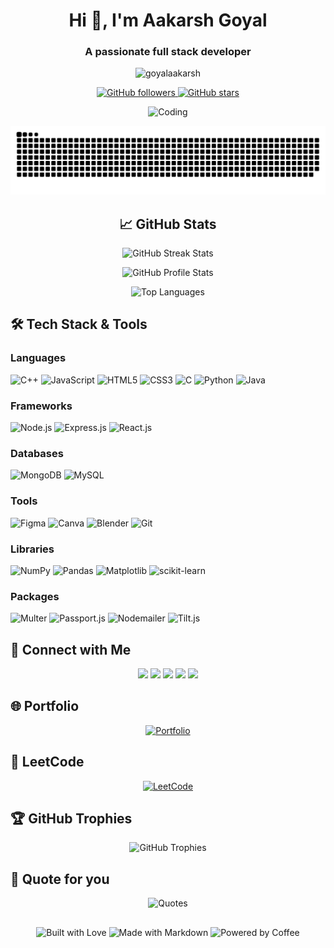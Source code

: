 <h1 align="center">Hi 👋, I'm Aakarsh Goyal</h1>
<h3 align="center">A passionate full stack developer</h3>

<p align="center">
  <img src="https://komarev.com/ghpvc/?username=goyalaakarsh&label=Profile%20views&color=0e75b6&style=flat" alt="goyalaakarsh" />
</p>

<p align="center">
  <a href="https://github.com/goyalaakarsh?tab=followers">
    <img src="https://img.shields.io/github/followers/goyalaakarsh?label=Followers&style=social" alt="GitHub followers" />
  </a>
  <a href="https://github.com/goyalaakarsh">
    <img src="https://img.shields.io/github/stars/goyalaakarsh?label=Stars&style=social" alt="GitHub stars" />
  </a>
</p>

<p align="center">
  <img src="https://user-images.githubusercontent.com/55564866/129572054-2d4a217e-07d7-4dd1-80e7-4b5d3ed4b981.gif" alt="Coding" width="400" />
</p>

<p align="center">
  <img src="https://github.com/Platane/snk/raw/output/github-contribution-grid-snake.svg" alt="snake animation" />
</p>

<h2 align="center"> 📈 GitHub Stats</h2>
<p align="center">
  <img src="https://github-readme-streak-stats.herokuapp.com/?user=goyalaakarsh&theme=dark" alt="GitHub Streak Stats" />
</p>
<p align="center">
  <img src="https://github-readme-stats.vercel.app/api?username=goyalaakarsh&show_icons=true&theme=dark" alt="GitHub Profile Stats" />
</p>
<p align="center">
  <img src="https://github-readme-stats.vercel.app/api/top-langs/?username=goyalaakarsh&layout=compact&theme=dark" alt="Top Languages" />
</p>

## 🛠 Tech Stack & Tools

### Languages

![C++](https://img.shields.io/badge/c++-%2300599C.svg?&style=for-the-badge&logo=c%2B%2B&logoColor=white)
![JavaScript](https://img.shields.io/badge/javascript-%23323330.svg?&style=for-the-badge&logo=javascript&logoColor=%23F7DF1E)
![HTML5](https://img.shields.io/badge/html5-%23E34F26.svg?&style=for-the-badge&logo=html5&logoColor=white)
![CSS3](https://img.shields.io/badge/css3-%231572B6.svg?&style=for-the-badge&logo=css3&logoColor=white)
![C](https://img.shields.io/badge/c-%2300599C.svg?&style=for-the-badge&logo=c&logoColor=white)
![Python](https://img.shields.io/badge/python-%2314354C.svg?&style=for-the-badge&logo=python&logoColor=%23FFD43B)
![Java](https://img.shields.io/badge/java-%23ED8B00.svg?&style=for-the-badge&logo=java&logoColor=white)

### Frameworks

![Node.js](https://img.shields.io/badge/node.js-%2343853D.svg?&style=for-the-badge&logo=node.js&logoColor=white)
![Express.js](https://img.shields.io/badge/express.js-%23404d59.svg?&style=for-the-badge)
![React.js](https://img.shields.io/badge/react-%2320232a.svg?&style=for-the-badge&logo=react&logoColor=%2361DAFB)

### Databases

![MongoDB](https://img.shields.io/badge/mongodb-%234ea94b.svg?&style=for-the-badge&logo=mongodb&logoColor=white)
![MySQL](https://img.shields.io/badge/mysql-%2300f.svg?&style=for-the-badge&logo=mysql&logoColor=white)

### Tools

![Figma](https://img.shields.io/badge/figma-%23F24E1E.svg?&style=for-the-badge&logo=figma&logoColor=white)
![Canva](https://img.shields.io/badge/canva-%2300C4CC.svg?&style=for-the-badge&logo=canva&logoColor=white)
![Blender](https://img.shields.io/badge/blender-%23F5792A.svg?&style=for-the-badge&logo=blender&logoColor=white)
![Git](https://img.shields.io/badge/git-%23F05033.svg?&style=for-the-badge&logo=git&logoColor=white)

### Libraries

![NumPy](https://img.shields.io/badge/NumPy-%23013243.svg?&style=for-the-badge&logo=numpy&logoColor=%23FFFFFF)
![Pandas](https://img.shields.io/badge/Pandas-%23150458.svg?&style=for-the-badge&logo=pandas&logoColor=%23FFFFFF)
![Matplotlib](https://img.shields.io/badge/Matplotlib-%23005C8E.svg?&style=for-the-badge&logo=matplotlib&logoColor=%23FFFFFF)
![scikit-learn](https://img.shields.io/badge/scikit--learn-%23F7931E.svg?&style=for-the-badge&logo=scikit-learn&logoColor=white)

### Packages

![Multer](https://img.shields.io/badge/Multer-%230C1014.svg?&style=for-the-badge&logo=multer&logoColor=white)
![Passport.js](https://img.shields.io/badge/Passport.js-%233D4F75.svg?&style=for-the-badge&logo=passport&logoColor=white)
![Nodemailer](https://img.shields.io/badge/Nodemailer-%23337AB7.svg?&style=for-the-badge&logo=nodemailer&logoColor=white)
![Tilt.js](https://img.shields.io/badge/Tilt.js-%23FB3D57.svg?&style=for-the-badge&logo=tilt.js&logoColor=white)


## 📧 Connect with Me

<p align="center">
  <a href="mailto:aakarshgoyal23@gmail.com.com"><img src="https://img.shields.io/badge/Gmail-D14836?style=for-the-badge&logo=gmail&logoColor=white"></a>
  <a href="https://www.linkedin.com/in/goyalaakarsh/"><img src="https://img.shields.io/badge/LinkedIn-0077B5?style=for-the-badge&logo=linkedin&logoColor=white"></a>
  <a href="https://www.instagram.com/aakarshgoyall/"><img src="https://img.shields.io/badge/Instagram-E4405F?style=for-the-badge&logo=instagram&logoColor=white"></a>
  <a href="https://github.com/goyalaakarsh"><img src="https://img.shields.io/badge/GitHub-181717?style=for-the-badge&logo=github&logoColor=white"></a>
  <a href="https://discordapp.com/users/aakarshgoyal/"><img src="https://img.shields.io/badge/Discord-7289DA?style=for-the-badge&logo=discord&logoColor=white"></a>
</p>


## 🌐 Portfolio

<p align="center">
  <a href="https://aakarshgoyal.vercel.app/" target="_blank">
    <img src="https://img.shields.io/badge/Portfolio-0A0A0A?style=for-the-badge&logo=google-chrome&logoColor=white" alt="Portfolio">
  </a>
</p>

## 📝 LeetCode

<p align="center">
  <a href="https://leetcode.com/goyalaakarsh/" target="_blank">
    <img src="https://img.shields.io/badge/LeetCode-FFA116?style=for-the-badge&logo=leetcode&logoColor=white" alt="LeetCode">
  </a>
</p>

## 🏆 GitHub Trophies

<p align="center">
  <img src="https://github-profile-trophy.vercel.app/?username=goyalaakarsh&theme=darkhub" alt="GitHub Trophies" />
</p>

## 💬 Quote for you

<p align="center">
  <img src="https://quotes-github-readme.vercel.app/api?type=horizontal&theme=dark" alt="Quotes" />
</p>

## 

<p align="center">
  <img src="https://forthebadge.com/images/badges/built-with-love.svg" alt="Built with Love">
  <img src="https://forthebadge.com/images/badges/made-with-markdown.svg" alt="Made with Markdown">
  <img src="https://forthebadge.com/images/badges/powered-by-coffee.svg" alt="Powered by Coffee">
</p>
